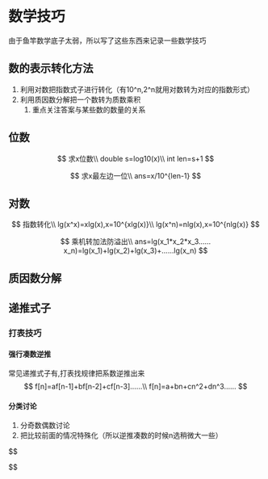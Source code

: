 # 数学技巧

由于鱼竿数学底子太弱，所以写了这些东西来记录一些数学技巧

## 数的表示转化方法

1. 利用对数把指数式子进行转化（有10^n,2^n就用对数转为对应的指数形式）
2. 利用质因数分解把一个数转为质数乘积
   1. 重点关注答案与某些数的数量的关系

## 位数

$$
求x位数\\
double s=log10(x)\\
int len=s+1
$$

$$
求x最左边一位\\
ans=x/10^{len-1}
$$

## 对数


$$
指数转化\\
lg(x^x)=xlg(x),x=10^{xlg(x)}\\
lg(x^n)=nlg(x),x=10^{nlg(x)}
$$

$$
乘机转加法防溢出\\
ans=lg(x_1*x_2*x_3……x_n)=lg(x_1)+lg(x_2)+lg(x_3)+……lg(x_n)
$$



## 质因数分解



## 递推式子

### 打表技巧

#### 强行凑数逆推

常见递推式子有,打表找规律把系数逆推出来
$$
f[n]=af[n-1]+bf[n-2]+cf[n-3]……\\
f[n]=a+bn+cn^2+dn^3……
$$

#### 分类讨论

1. 分奇数偶数讨论
2. 把比较前面的情况特殊化（所以逆推凑数的时候n选稍微大一些）

$$

$$

## 

